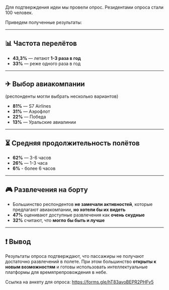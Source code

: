 Для подтверждения идеи мы провели опрос. Резидентами опроса стали 100 человек.

Приведем полученные результаты:

---

## 📊 Частота перелётов  
- **43,3%** — летают **1-3 раза в год**  
- **33%** — реже одного раза в год

---

## ✈ Выбор авиакомпании  
(респонденты могли выбрать несколько вариантов)  
- **81%** — S7 Airlines  
- **31%** — Аэрофлот  
- **22%** — Победа  
- **13%** — Уральские авиалинии  

---

## ⏳ Средняя продолжительность полётов  
- **62%** — 3-6 часов  
- **26%** — 1-3 часа
- **6%** - более 6 часов

---

## 🎮 Развлечения на борту  
- Большинство респондентов **не замечали активностей**, которые предлагают авиакомпании, **но хотели бы их видеть**  
- **47%** оценивают доступные развлечения как **очень скудные**  
- **32%** считают, что **могло бы быть и лучше**  

---

## ❗ Вывод  
Результаты опроса подтверждают, что пассажиры не получают достаточно развлечений в полете. При этом большинство **открыты к новым возможностям** и готовы использовать интеллектуальные платформы для времяпрепровождения в небе.  


Ссылка на анкету для опроса:
https://forms.gle/hT83avoBEPR2PHFv5
